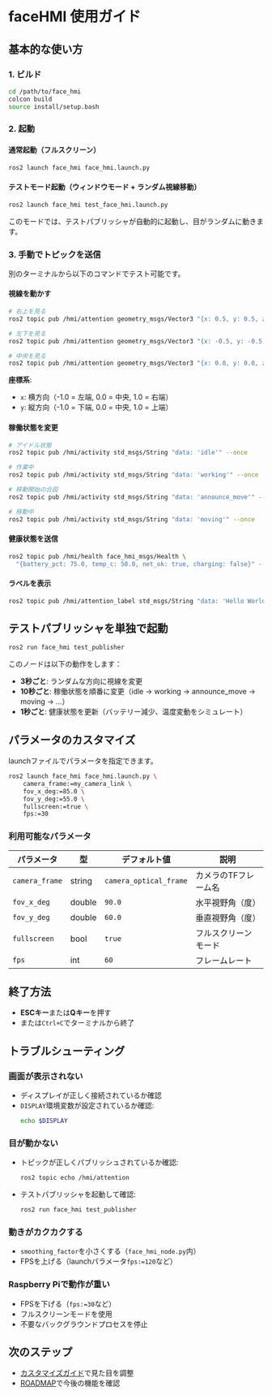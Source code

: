 # faceHMI 使用ガイド

## 基本的な使い方

### 1. ビルド

```bash
cd /path/to/face_hmi
colcon build
source install/setup.bash
```

### 2. 起動

#### 通常起動（フルスクリーン）

```bash
ros2 launch face_hmi face_hmi.launch.py
```

#### テストモード起動（ウィンドウモード + ランダム視線移動）

```bash
ros2 launch face_hmi test_face_hmi.launch.py
```

このモードでは、テストパブリッシャが自動的に起動し、目がランダムに動きます。

### 3. 手動でトピックを送信

別のターミナルから以下のコマンドでテスト可能です。

#### 視線を動かす

```bash
# 右上を見る
ros2 topic pub /hmi/attention geometry_msgs/Vector3 "{x: 0.5, y: 0.5, z: 0.0}" --once

# 左下を見る
ros2 topic pub /hmi/attention geometry_msgs/Vector3 "{x: -0.5, y: -0.5, z: 0.0}" --once

# 中央を見る
ros2 topic pub /hmi/attention geometry_msgs/Vector3 "{x: 0.0, y: 0.0, z: 0.0}" --once
```

**座標系**:
- `x`: 横方向（-1.0 = 左端, 0.0 = 中央, 1.0 = 右端）
- `y`: 縦方向（-1.0 = 下端, 0.0 = 中央, 1.0 = 上端）

#### 稼働状態を変更

```bash
# アイドル状態
ros2 topic pub /hmi/activity std_msgs/String "data: 'idle'" --once

# 作業中
ros2 topic pub /hmi/activity std_msgs/String "data: 'working'" --once

# 移動開始の合図
ros2 topic pub /hmi/activity std_msgs/String "data: 'announce_move'" --once

# 移動中
ros2 topic pub /hmi/activity std_msgs/String "data: 'moving'" --once
```

#### 健康状態を送信

```bash
ros2 topic pub /hmi/health face_hmi_msgs/Health \
  "{battery_pct: 75.0, temp_c: 50.0, net_ok: true, charging: false}" --once
```

#### ラベルを表示

```bash
ros2 topic pub /hmi/attention_label std_msgs/String "data: 'Hello World'" --once
```

## テストパブリッシャを単独で起動

```bash
ros2 run face_hmi test_publisher
```

このノードは以下の動作をします：

- **3秒ごと**: ランダムな方向に視線を変更
- **10秒ごと**: 稼働状態を順番に変更（idle → working → announce_move → moving → ...）
- **1秒ごと**: 健康状態を更新（バッテリー減少、温度変動をシミュレート）

## パラメータのカスタマイズ

launchファイルでパラメータを指定できます。

```bash
ros2 launch face_hmi face_hmi.launch.py \
    camera_frame:=my_camera_link \
    fov_x_deg:=85.0 \
    fov_y_deg:=55.0 \
    fullscreen:=true \
    fps:=30
```

### 利用可能なパラメータ

| パラメータ | 型 | デフォルト値 | 説明 |
|-----------|-----|------------|------|
| `camera_frame` | string | `camera_optical_frame` | カメラのTFフレーム名 |
| `fov_x_deg` | double | `90.0` | 水平視野角（度） |
| `fov_y_deg` | double | `60.0` | 垂直視野角（度） |
| `fullscreen` | bool | `true` | フルスクリーンモード |
| `fps` | int | `60` | フレームレート |

## 終了方法

- **ESCキー**または**Qキー**を押す
- または`Ctrl+C`でターミナルから終了

## トラブルシューティング

### 画面が表示されない

- ディスプレイが正しく接続されているか確認
- `DISPLAY`環境変数が設定されているか確認:
  ```bash
  echo $DISPLAY
  ```

### 目が動かない

- トピックが正しくパブリッシュされているか確認:
  ```bash
  ros2 topic echo /hmi/attention
  ```
- テストパブリッシャを起動して確認:
  ```bash
  ros2 run face_hmi test_publisher
  ```

### 動きがカクカクする

- `smoothing_factor`を小さくする（`face_hmi_node.py`内）
- FPSを上げる（launchパラメータ`fps:=120`など）

### Raspberry Piで動作が重い

- FPSを下げる（`fps:=30`など）
- フルスクリーンモードを使用
- 不要なバックグラウンドプロセスを停止

## 次のステップ

- [カスタマイズガイド](CUSTOMIZATION.md)で見た目を調整
- [ROADMAP](ROADMAP.md)で今後の機能を確認
